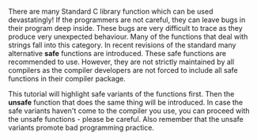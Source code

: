 There are many Standard C library function which can be used devastatingly! If the programmers are not careful, they can leave bugs in their program deep inside. These bugs are very difficult to trace as they produce very unexpected behaviour. Many of the functions that deal with strings fall into this category. In recent revisions of the standard many alternative **safe** functions are introduced. These safe functions are recommended to use. However, they are not strictly maintained by all compilers as the compiler developers are not forced to include all safe functions in their compiler package.

This tutorial will highlight safe variants of the functions first. Then the **unsafe** function that does the same thing will be introduced. In case the safe variants haven't come to the compiler you use, you can proceed with the unsafe functions - please be careful. Also remember that the unsafe variants promote bad programming practice.